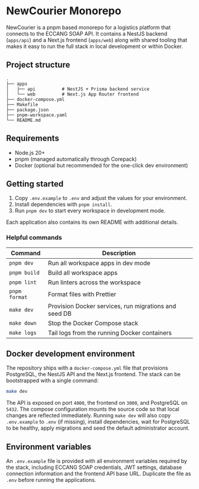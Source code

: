 # NewCourier Monorepo

NewCourier is a pnpm based monorepo for a logistics platform that connects to the
ECCANG SOAP API. It contains a NestJS backend (`apps/api`) and a Next.js frontend
(`apps/web`) along with shared tooling that makes it easy to run the full stack in
local development or within Docker.

## Project structure

```
.
├── apps
│   ├── api          # NestJS + Prisma backend service
│   └── web          # Next.js App Router frontend
├── docker-compose.yml
├── Makefile
├── package.json
├── pnpm-workspace.yaml
└── README.md
```

## Requirements

- Node.js 20+
- pnpm (managed automatically through Corepack)
- Docker (optional but recommended for the one-click dev environment)

## Getting started

1. Copy `.env.example` to `.env` and adjust the values for your environment.
2. Install dependencies with `pnpm install`.
3. Run `pnpm dev` to start every workspace in development mode.

Each application also contains its own README with additional details.

### Helpful commands

| Command       | Description                                          |
| ------------- | ---------------------------------------------------- |
| `pnpm dev`    | Run all workspace apps in dev mode                    |
| `pnpm build`  | Build all workspace apps                              |
| `pnpm lint`   | Run linters across the workspace                      |
| `pnpm format` | Format files with Prettier                            |
| `make dev`    | Provision Docker services, run migrations and seed DB |
| `make down`   | Stop the Docker Compose stack                         |
| `make logs`   | Tail logs from the running Docker containers          |

## Docker development environment

The repository ships with a `docker-compose.yml` file that provisions PostgreSQL,
the NestJS API and the Next.js frontend. The stack can be bootstrapped with a
single command:

```bash
make dev
```

The API is exposed on port `4000`, the frontend on `3000`, and PostgreSQL on
`5432`. The compose configuration mounts the source code so that local changes
are reflected immediately. Running `make dev` will also copy `.env.example` to
`.env` (if missing), install dependencies, wait for PostgreSQL to be healthy,
apply migrations and seed the default administrator account.

## Environment variables

An `.env.example` file is provided with all environment variables required by the
stack, including ECCANG SOAP credentials, JWT settings, database connection
information and the frontend API base URL. Duplicate the file as `.env` before
running the applications.
